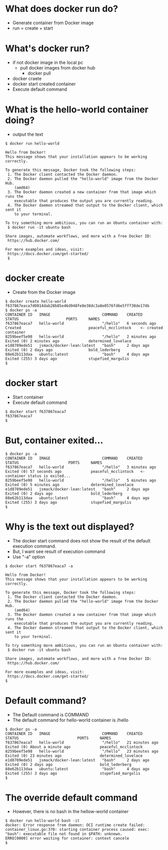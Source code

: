 # What does docker run do?
- Generate container from Docker image
- run = create + start

# What's docker run?
- if not docker image in the local pc
  - pull docker images from docker hub
    -  docker pull <image>
- docker craete <image>
- docker start created container
- Execute default command


# What is the hello-world container doing?
- output the text 

```
$ docker run hello-world

Hello from Docker!
This message shows that your installation appears to be working correctly.

To generate this message, Docker took the following steps:
 1. The Docker client contacted the Docker daemon.
 2. The Docker daemon pulled the "hello-world" image from the Docker Hub.
    (amd64)
 3. The Docker daemon created a new container from that image which runs the
    executable that produces the output you are currently reading.
 4. The Docker daemon streamed that output to the Docker client, which sent it
    to your terminal.

To try something more ambitious, you can run an Ubuntu container with:
 $ docker run -it ubuntu bash

Share images, automate workflows, and more with a free Docker ID:
 https://hub.docker.com/

For more examples and ideas, visit:
 https://docs.docker.com/get-started/
 $
 ```

 # docker create
 - Create from the Docker image

 ```
$ docker create hello-world
f637867eaca7d0014dab28b85e46d948fe8e38dc3a8e0576fd6e5fff30de174b
$ docker ps -a
CONTAINER ID   IMAGE                       COMMAND    CREATED         STATUS                     PORTS     NAMES
f637867eaca7   hello-world                 "/hello"   6 seconds ago   Created                              peaceful_mcclintock    <- created container
8259beef5e98   hello-world                 "/hello"   2 minutes ago   Exited (0) 2 minutes ago             determined_lovelace
e1d8789ede51   jsmack/docker-lean:latest   "bash"     2 days ago      Exited (0) 2 days ago                bold_lederberg
88e62b113daa   ubuntu:latest               "bash"     4 days ago      Exited (255) 3 days ago              stupefied_margulis
$
```

# docker start
- Start container
- Execute default command

```
$ docker start f637867eaca7
f637867eaca7
$
```

# But, container exited...

```
$ docker ps -a
CONTAINER ID   IMAGE                       COMMAND    CREATED         STATUS                      PORTS     NAMES
f637867eaca7   hello-world                 "/hello"   3 minutes ago   Exited (0) 57 seconds ago             peaceful_mcclintock   <- container status is exited...
8259beef5e98   hello-world                 "/hello"   5 minutes ago   Exited (0) 5 minutes ago              determined_lovelace
e1d8789ede51   jsmack/docker-lean:latest   "bash"     2 days ago      Exited (0) 2 days ago                 bold_lederberg
88e62b113daa   ubuntu:latest               "bash"     4 days ago      Exited (255) 3 days ago               stupefied_margulis
$ 
```

# Why is the text out displayed?
- The docker start command does not show the result of the default execution command.
- But, I want see result of execution command
- Use "-a" option

```
$ docker start f637867eaca7 -a

Hello from Docker!
This message shows that your installation appears to be working correctly.

To generate this message, Docker took the following steps:
 1. The Docker client contacted the Docker daemon.
 2. The Docker daemon pulled the "hello-world" image from the Docker Hub.
    (amd64)
 3. The Docker daemon created a new container from that image which runs the
    executable that produces the output you are currently reading.
 4. The Docker daemon streamed that output to the Docker client, which sent it
    to your terminal.

To try something more ambitious, you can run an Ubuntu container with:
 $ docker run -it ubuntu bash

Share images, automate workflows, and more with a free Docker ID:
 https://hub.docker.com/

For more examples and ideas, visit:
 https://docs.docker.com/get-started/
$ 
```

# Default command?
- The Default command is COMMAND
- The default command for hello-world container is /hello
```
$ docker ps -a
CONTAINER ID   IMAGE                       COMMAND    CREATED          STATUS                          PORTS     NAMES
f637867eaca7   hello-world                 "/hello"   21 minutes ago   Exited (0) About a minute ago             peaceful_mcclintock
8259beef5e98   hello-world                 "/hello"   23 minutes ago   Exited (0) 23 minutes ago                 determined_lovelace
e1d8789ede51   jsmack/docker-lean:latest   "bash"     2 days ago       Exited (0) 2 days ago                     bold_lederberg
88e62b113daa   ubuntu:latest               "bash"     4 days ago       Exited (255) 3 days ago                   stupefied_margulis
$
```

# The override default command
- However, there is no bash in the hellow-world container 
```
$ docker run hello-world bash -it
docker: Error response from daemon: OCI runtime create failed: container_linux.go:370: starting container process caused: exec: "bash": executable file not found in $PATH: unknown.
ERRO[0000] error waiting for container: context cancele
$ 
``` 
